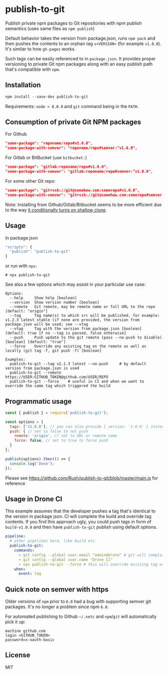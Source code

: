 # publish-to-git
Publish private npm packages to Git repositories with npm publish semantics (uses same files as `npm publish`)

Default behavior takes the version from package.json, runs `npm pack` and then pushes the contents to an orphan tag `v<VERSION>` (for example `v1.0.0`). It's similar to how `gh-pages` works.

Such tags can be easily referenced to in `package.json`. It provides proper versioning to private Git npm packages along with an easy publish path that's compatible with `npm`.

## Installation
```js
npm install --save-dev publish-to-git
```
Requirements: `node > 8.0.0` and `git` command being in the `PATH`.

## Consumption of private Git NPM packages
For Github
```json
"some-package": "reponame/repo#v1.0.0",
"some-package-with-semver": "reponame/repo#semver:^v1.0.0",
```

For Gitlab or BitBucket (use `bitbucket:`)
```json
"some-package": "gitlab:reponame/repo#v1.0.0",
"some-package-with-semver": "gitlab:reponame/repo#semver:^v1.0.0",
```

For some other Git repo:
```json
"some-package": "git+ssh://git@somehow.com:somerepo#v1.0.0",
"some-package-with-semver": "git+ssh://git@somehow.com:somerepo#semver:^v1.0.0",
```

Note: Installing from Github/Gitlab/Bitbucket seems to be more efficient due to the way [it conditionally turns on shallow clone](https://github.com/zkat/pacote/blob/ccc6e9094c2e872f09cc12ae966a0cbc1a570eed/lib/fetchers/git.js#L169).

## Usage
In package.json
```js
"scripts": {
  "publish": "publish-to-git"
}
```

or run with `npx`:
```
# npx publish-to-git
```

See also a few options which may assist in your particular use case:
```
Options:
  --help     Show help [boolean]
  --version  Show version number [boolean]
  --remote   Git remote, may be remote name or full URL to the repo [default: "origin"]
  --tag      Tag name(s) to which src will be published, for example: v1.2.3 latest stable (if none are provided, the version from package.json will be used; see --vtag
  --vtag     Tag with the version from package.json [boolean] [default: true if no --tag is passed, false otherwise]
  --push     Push update to the git remote (pass --no-push to disable) [boolean] [default: "true"]
  --force    Override any existing tag on the remote as well as locally (git tag -f, git push -f) [boolean]

Examples:
  publish-to-git --tag v2.1.3 latest --no-push     # by default version from package.json is used
  publish-to-git --remote https://USER:GITHUB_TOKEN@github.com/USER/REPO
  publish-to-git --force    # useful in CI and when we want to override the same tag which triggered the build
```

## Programmatic usage

```js
const { publish } = require('publish-to-git');

const options = {
  tags: ['v1.0.0'], // you can also provide { version: '1.0.0' } instead
  push: { // set to false to not push
    remote: 'origin', // set to URL or remote name
    force: false, // set to true to force push
  }
};

publish(options).then(() => {
  console.log('Done');
});
```

Please see https://github.com/Rush/publish-to-git/blob/master/main.js for reference

## Usage in Drone CI

This example assumes that the developer pushes a tag that's identical to the version in package json. CI will complete the build and override tag contents. If you find this approach ugly, you could push tags in form of `build-v1.0.0` and then have `publish-to-git` publish using default options.

```yaml
pipeline:
  # other pipelines here, like build etc.
  publish-to-git:
    commands:
      - git config --global user.email "admin@drone" # git will complain if these are not set
      - git config --global user.name "Drone CI"
      - npx publish-to-git --force # this will override existing tag with npm package contents
    when:
      event: tag
```

## Quick note on semver with https
Older versions of `npm` prior to `6.0` had a bug with supporting semver git packages. It's no longer a problem since npm `6.0`.

For automated publishing to Github `~/.netc` and `npm`/`git` will automatically pick it up:
```
machine github.com
login <GITHUB_TOKEN>
password=x-oauth-basic
```

## License
MIT
